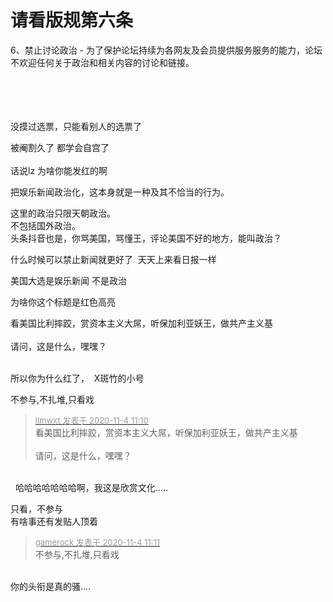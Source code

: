 # 请看版规第六条


6、禁止讨论政治 - 为了保护论坛持续为各网友及会员提供服务服务的能力，论坛不欢迎任何关于政治和相关内容的讨论和链接。<br />
<br />
<br />
<img src="static/image/smiley/yct/010.gif" smilieid="41" border="0" alt="" />&nbsp; &nbsp;<br />
<br />


没摸过选票，只能看别人的选票了

被阉割久了 都学会自宫了<br />
<br />
话说lz 为啥你能发红的啊 

把娱乐新闻政治化，这本身就是一种及其不恰当的行为。

这里的政治只限天朝政治。<br />
不包括国外政治。<br />
头条抖音也是，你骂美国，骂懂王，评论美国不好的地方，能叫政治？<img id="aimg_xsSC6" onclick="zoom(this, this.src, 0, 0, 0)" class="zoom" src="https://cdn.jsdelivr.net/gh/hishis/forum-master/public/images/patch.gif" onmouseover="img_onmouseoverfunc(this)" onload="thumbImg(this)" border="0" alt="" />

什么时候可以禁止新闻就更好了&nbsp;&nbsp;天天上来看日报一样<img id="aimg_oKZCu" onclick="zoom(this, this.src, 0, 0, 0)" class="zoom" src="https://cdn.jsdelivr.net/gh/hishis/forum-master/public/images/patch.gif" onmouseover="img_onmouseoverfunc(this)" onload="thumbImg(this)" border="0" alt="" />

美国大选是娱乐新闻 不是政治

为啥你这个标题是红色高亮

看美国比利摔跤，赏资本主义大屌，听保加利亚妖王，做共产主义基<br />
<br />
请问，这是什么，嘿嘿？<br />
<br />
<img src="static/image/smiley/default/lol.gif" smilieid="12" border="0" alt="" /><img src="static/image/smiley/default/lol.gif" smilieid="12" border="0" alt="" /><img src="static/image/smiley/default/lol.gif" smilieid="12" border="0" alt="" />

所以你为什么红了，&nbsp;&nbsp;X斑竹的小号

<img src="static/image/smiley/default/mad.gif" smilieid="11" border="0" alt="" />不参与,不扎堆,只看戏

<div class="quote"><blockquote><font size="2"><a href="https://www.hostloc.com/forum.php?mod=redirect&amp;goto=findpost&amp;pid=9400358&amp;ptid=762219" target="_blank"><font color="#999999">llmwxt 发表于 2020-11-4 11:10</font></a></font><br />
看美国比利摔跤，赏资本主义大屌，听保加利亚妖王，做共产主义基<br />
<br />
请问，这是什么，嘿嘿？</blockquote></div><br />
<img src="static/image/smiley/yct/010.gif" smilieid="41" border="0" alt="" />&nbsp;&nbsp;哈哈哈哈哈哈哈啊，我这是欣赏文化.....

只看，不参与<br />
有啥事还有发贴人顶着

<div class="quote"><blockquote><font size="2"><a href="https://www.hostloc.com/forum.php?mod=redirect&amp;goto=findpost&amp;pid=9400371&amp;ptid=762219" target="_blank"><font color="#999999">gamerock 发表于 2020-11-4 11:11</font></a></font><br />
不参与,不扎堆,只看戏</blockquote></div><br />
你的头衔是真的骚....
